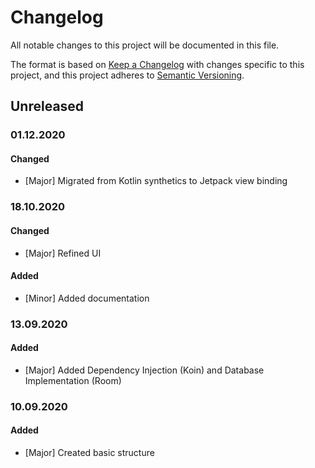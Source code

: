 # Changelog
All notable changes to this project will be documented in this file.

The format is based on [Keep a Changelog](https://keepachangelog.com/en/1.0.0/) with changes specific to this project,
and this project adheres to [Semantic Versioning](https://semver.org/spec/v2.0.0.html).

## Unreleased
### 01.12.2020
#### Changed
- [Major] Migrated from Kotlin synthetics to Jetpack view binding

### 18.10.2020
#### Changed
- [Major] Refined UI

#### Added
- [Minor] Added documentation

### 13.09.2020
#### Added
- [Major] Added Dependency Injection (Koin) and Database Implementation (Room)

### 10.09.2020
#### Added
- [Major] Created basic structure



